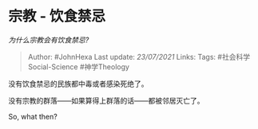 # 宗教 - 饮食禁忌
*为什么宗教会有饮食禁忌?*

> Author: #JohnHexa
Last update: *23/07/2021* 
Links:
Tags: #社会科学Social-Science   #神学Theology 

 
没有饮食禁忌的民族都中毒或者感染死绝了。

没有宗教的群落——如果算得上群落的话——都被邻居灭亡了。

So, what then?



